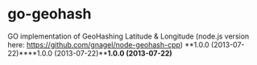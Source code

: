 go-geohash
==========

GO implementation of GeoHashing Latitude &amp; Longitude (node.js version here: https://github.com/gnagel/node-geohash-cpp)
**1.0.0 (2013-07-22)****1.0.0 (2013-07-22)****1.0.0 (2013-07-22)**